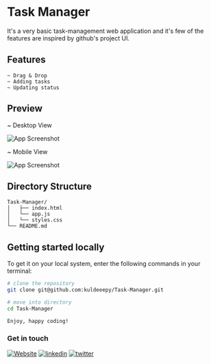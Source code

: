 # Task Manager

It's a very basic task-management web application and it's few of the features are inspired by github's project UI.

## Features

    ~ Drag & Drop
    ~ Adding tasks
    ~ Updating status

## Preview

~ Desktop View

![App Screenshot](https://snipboard.io/AL2GQC.jpg)

~ Mobile View

![App Screenshot](https://snipboard.io/PdIjNf.jpg)

## Directory Structure

```
Task-Manager/
│   ├── index.html
│   └── app.js
│   └── styles.css
└── README.md
```

## Getting started locally

To get it on your local system, enter the following commands in your terminal:

```bash
# clone the repository
git clone git@github.com:kuldeeepy/Task-Manager.git

# move into directory
cd Task-Manager

Enjoy, happy coding!

```

### Get in touch

[![Website](https://img.shields.io/badge/portfolio-000?style=for-the-badge&logo=ko-fi&logoColor=white)](https://iamkuldeep.vercel.app/)
[![linkedin](https://img.shields.io/badge/linkedin-0A66C2?style=for-the-badge&logo=linkedin&logoColor=white)](https://www.linkedin.com/in/kuldeeep-yadav)
[![twitter](https://img.shields.io/badge/twitter-1DA1F2?style=for-the-badge&logo=x&logoColor=white)](https://x.com/iamkuldeepY)
